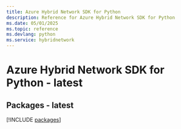 ```yaml
---
title: Azure Hybrid Network SDK for Python
description: Reference for Azure Hybrid Network SDK for Python
ms.date: 05/01/2025
ms.topic: reference
ms.devlang: python
ms.service: hybridnetwork
---
```

# Azure Hybrid Network SDK for Python - latest
## Packages - latest
[!INCLUDE [packages](hybrid-network-index.md)]